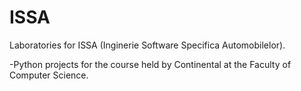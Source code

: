 # ISSA
Laboratories for ISSA (Inginerie Software Specifica Automobilelor).

-Python projects for the course held by Continental at the Faculty of Computer Science.

